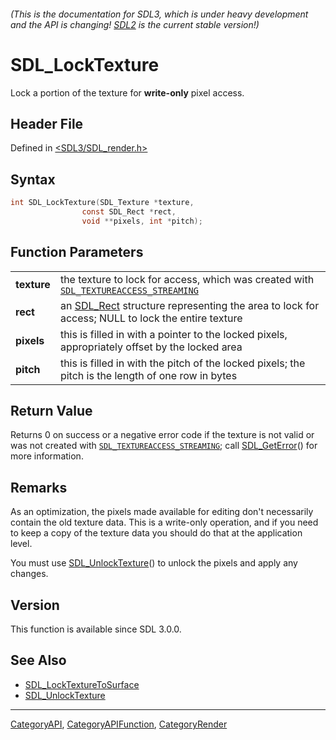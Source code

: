 ###### (This is the documentation for SDL3, which is under heavy development and the API is changing! [SDL2](https://wiki.libsdl.org/SDL2/) is the current stable version!)
# SDL_LockTexture

Lock a portion of the texture for **write-only** pixel access.

## Header File

Defined in [<SDL3/SDL_render.h>](https://github.com/libsdl-org/SDL/blob/main/include/SDL3/SDL_render.h)

## Syntax

```c
int SDL_LockTexture(SDL_Texture *texture,
                const SDL_Rect *rect,
                void **pixels, int *pitch);

```

## Function Parameters

|                 |                                                                                                                     |
| --------------- | ------------------------------------------------------------------------------------------------------------------- |
| **texture**     | the texture to lock for access, which was created with [`SDL_TEXTUREACCESS_STREAMING`](SDL_TEXTUREACCESS_STREAMING) |
| **rect**        | an [SDL_Rect](SDL_Rect) structure representing the area to lock for access; NULL to lock the entire texture         |
| **pixels**      | this is filled in with a pointer to the locked pixels, appropriately offset by the locked area                      |
| **pitch**       | this is filled in with the pitch of the locked pixels; the pitch is the length of one row in bytes                  |

## Return Value

Returns 0 on success or a negative error code if the texture is not valid
or was not created with
[`SDL_TEXTUREACCESS_STREAMING`](SDL_TEXTUREACCESS_STREAMING); call
[SDL_GetError](SDL_GetError)() for more information.

## Remarks

As an optimization, the pixels made available for editing don't necessarily
contain the old texture data. This is a write-only operation, and if you
need to keep a copy of the texture data you should do that at the
application level.

You must use [SDL_UnlockTexture](SDL_UnlockTexture)() to unlock the pixels
and apply any changes.

## Version

This function is available since SDL 3.0.0.

## See Also

- [SDL_LockTextureToSurface](SDL_LockTextureToSurface)
- [SDL_UnlockTexture](SDL_UnlockTexture)

----
[CategoryAPI](CategoryAPI), [CategoryAPIFunction](CategoryAPIFunction), [CategoryRender](CategoryRender)

